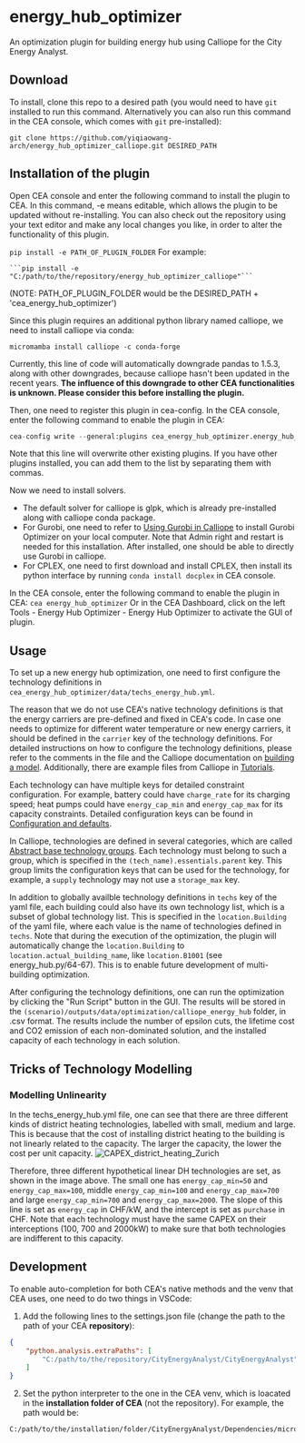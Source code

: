 # energy_hub_optimizer
An optimization plugin for building energy hub using Calliope for the City Energy Analyst.

## Download
To install, clone this repo to a desired path (you would need to have `git` installed to run this command. Alternatively you can also run this command in the CEA console, which
comes with `git` pre-installed):

```git clone https://github.com/yiqiaowang-arch/energy_hub_optimizer_calliope.git DESIRED_PATH```

## Installation of the plugin
Open CEA console and enter the following command to install the plugin to CEA. In this command, -e means editable, which allows the plugin to be updated without re-installing. You can also check out the repository using your text editor and make any local changes you like, in order to alter the functionality of this plugin.

```pip install -e PATH_OF_PLUGIN_FOLDER```
For example:
    
    ```pip install -e "C:/path/to/the/repository/energy_hub_optimizer_calliope"```

(NOTE: PATH_OF_PLUGIN_FOLDER would be the DESIRED_PATH + 'cea_energy_hub_optimizer')

Since this plugin requires an additional python library named calliope, we need to install calliope via conda:

```
micromamba install calliope -c conda-forge
```

Currently, this line of code will automatically downgrade pandas to 1.5.3, along with other downgrades, because calliope hasn't been updated in the recent years. **The influence of this downgrade to other CEA functionalities is unknown. Please consider this before installing the plugin.**

Then, one need to register this plugin in cea-config. In the CEA console, enter the following command to enable the plugin in CEA:
```python
cea-config write --general:plugins cea_energy_hub_optimizer.energy_hub_optimizer.EnergyHubOptimizer
```
Note that this line will overwrite other existing plugins. If you have other plugins installed, you can add them to the list by separating them with commas. 

Now we need to install solvers. 
- The default solver for calliope is glpk, which is already pre-installed along with calliope conda package.
- For Gurobi, one need to refer to [Using Gurobi in Calliope](https://calliope.readthedocs.io/en/stable/user/installation.html#gurobi) to install Gurobi Optimizer on your local computer. Note that Admin right and restart is needed for this installation. After installed, one should be able to directly use Gurobi in calliope.
- For CPLEX, one need to first download and install CPLEX, then install its python interface by running `conda install docplex` in CEA console.


In the CEA console, enter the following command to enable the plugin in CEA:
```cea energy_hub_optimizer```
Or in the CEA Dashboard, click on the left Tools - Energy Hub Optimizer - Energy Hub Optimizer to activate the GUI of plugin.

## Usage
To set up a new energy hub optimization, one need to first configure the technology definitions in `cea_energy_hub_optimizer/data/techs_energy_hub.yml`. 

The reason that we do not use CEA's native technology definitions is that the energy carriers are pre-defined and fixed in CEA's code. In case one needs to optimize for different water temperature or new energy carriers, it should be defined in the `carrier` key of the technology definitions. For detailed instructions on how to configure the technology definitions, please refer to the comments in the file and the Calliope documentation on [building a model](https://calliope.readthedocs.io/en/stable/user/building.html). Additionally, there are example files from Calliope in [Tutorials](https://calliope.readthedocs.io/en/stable/user/tutorials.html).

Each technology can have multiple keys for detailed constraint configuration. For example, battery could have `charge_rate` for its charging speed; heat pumps could have `energy_cap_min` and `energy_cap_max` for its capacity constraints. Detailed configuration keys can be found in [Configuration and defaults](https://calliope.readthedocs.io/en/stable/user/config_defaults.html#run-configuration).

In Calliope, technologies are defined in several categories, which are called [Abstract base technology groups](https://calliope.readthedocs.io/en/stable/user/config_defaults.html#abstract-base-technology-groups). Each technology must belong to such a group, which is specified in the `(tech_name).essentials.parent` key. This group limits the configuration keys that can be used for the technology, for example, a `supply` technology may not use a `storage_max` key.

In addition to globally availble technology definitions in `techs` key of the yaml file, each building could also have its own technology list, which is a subset of global technology list. This is specified in the `location.Building` of the yaml file, where each value is the name of technologies defined in `techs`. Note that during the execution of the optimization, the plugin will automatically change the `location.Building` to `location.actual_building_name`, like `location.B1001` (see energy_hub.py/64-67). This is to enable future development of multi-building optimization.

After configuring the technology definitions, one can run the optimization by clicking the "Run Script" button in the GUI. The results will be stored in the `(scenario)/outputs/data/optimization/calliope_energy_hub` folder, in .csv format. The results include the number of epsilon cuts, the lifetime cost and CO2 emission of each non-dominated solution, and the installed capacity of each technology in each solution.

## Tricks of Technology Modelling
### Modelling Unlinearity
In the techs_energy_hub.yml file, one can see that there are three different kinds of district heating technologies, labelled with small, medium and large. This is because that the cost of installing district heating to the building is not linearly related to the capacity. The larger the capacity, the lower the cost per unit capacity. ![CAPEX_district_heating_Zurich](https://github.com/user-attachments/assets/d2373849-3b2c-42c3-a637-518b4a58ec33)

Therefore, three different hypothetical linear DH technologies are set, as shown in the image above. The small one has `energy_cap_min=50` and `energy_cap_max=100`, middle `energy_cap_min=100` and `energy_cap_max=700` and large `energy_cap_min=700` and `energy_cap_max=2000`. The slope of this line is set as `energy_cap` in CHF/kW, and the intercept is set as `purchase` in CHF. Note that each technology must have the same CAPEX on their interceptions (100, 700 and 2000kW) to make sure that both technologies are indifferent to this capacity.

## Development
To enable auto-completion for both CEA's native methods and the venv that CEA uses, one need to do two things in VSCode:
1. Add the following lines to the settings.json file (change the path to the path of your CEA **repository**):
```json
{
    "python.analysis.extraPaths": [
        "C:/path/to/the/repository/CityEnergyAnalyst/CityEnergyAnalyst"
    ]
}
```
2. Set the python interpreter to the one in the CEA venv, which is loacated in the **installation folder of CEA** (not the repository). For example, the path would be:
```
C:/path/to/the/installation/folder/CityEnergyAnalyst/Dependencies/micromamba/envs/cea/python.exe
```